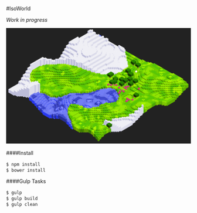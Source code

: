 #IsoWorld

*Work in progress*

![Example](https://raw.githubusercontent.com/hugosocie/isoworld/biomes/src/img/example-2.png)

####Install

    $ npm install
    $ bower install

####Gulp Tasks

    $ gulp
    $ gulp build
    $ gulp clean